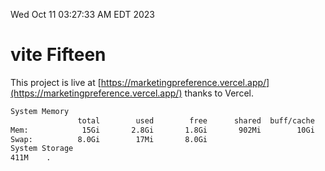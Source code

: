 Wed Oct 11 03:27:33 AM EDT 2023

# vite Fifteen


This project is live at [https://marketingpreference.vercel.app/](https://marketingpreference.vercel.app/) thanks to Vercel.

```bash
System Memory
               total        used        free      shared  buff/cache   available
Mem:            15Gi       2.8Gi       1.8Gi       902Mi        10Gi        11Gi
Swap:          8.0Gi        17Mi       8.0Gi
System Storage
411M	.
```
```bash
